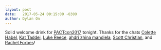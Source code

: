 ```yaml
---
layout: post
date:   2017-05-24 00:15:00 -0300
author: Dylan On
---
```


Solid welcome drink for [PACTcon2017](https://conference.pact.ca) tonight. Thanks for the chats [Colette Habel](https://twitter.com/clettiehabs), [Kat Taddei](https://twitter.com/KatTaddei), [Luke Reece](https://twitter.com/lareece93), [ahdri zhina mandiela](https://twitter.com/azmandiela), [Scott Christian](https://twitter.com/scottwchris), and [Rachel Forbes](http://dreamingcanada.ca/en/the-performance)!